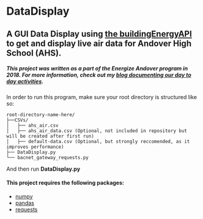 # DataDisplay
## A GUI Data Display using [the buildingEnergyAPI](https://github.com/navkal/buildingEnergyApi) to get and display live air data for Andover High School (AHS).

##### This project was written as a part of the Energize Andover program in 2018. For more information, check out my [blog documenting our day to day activities](https://danivenergy.weebly.com/).

In order to run this program, make sure your root directory is structured like so:

```
root-directory-name-here/
├──CSVs/
│   ├── ahs_air.csv
│   ├── ahs_air_data.csv (Optional, not included in repository but will be created after first run)
│   ├── default-data.csv (Optional, but strongly reccomended, as it improves performance)
├── DataDisplay.py
└── bacnet_gateway_requests.py
```

And then run **DataDisplay.py**

#### This project requires the following packages:
- [numpy](http://www.numpy.org/)
- [pandas](http://pandas.pydata.org/)
- [requests](http://docs.python-requests.org/en/master/)
